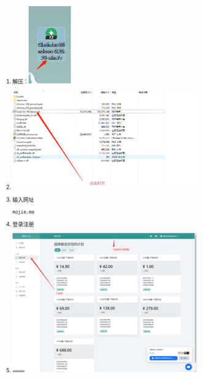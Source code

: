 1. 解压：![image-20230807105541147](%E7%A7%91%E5%AD%A6%E4%B8%8A%E7%BD%91%E6%95%99%E7%A8%8B.assets/image-20230807105541147.png)

2. ![image-20230807105610946](%E7%A7%91%E5%AD%A6%E4%B8%8A%E7%BD%91%E6%95%99%E7%A8%8B.assets/image-20230807105610946.png)

3. 输入网址

   ```
   mojie.me
   ```

4. 登录注册
5. ![image-20230807110042351](%E7%A7%91%E5%AD%A6%E4%B8%8A%E7%BD%91%E6%95%99%E7%A8%8B.assets/image-20230807110042351.png)
